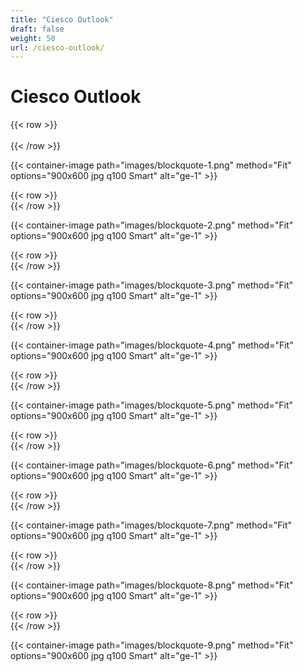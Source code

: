 ```yaml
---
title: "Ciesco Outlook"
draft: false
weight: 50
url: /ciesco-outlook/
---
```


# Ciesco Outlook

{{< row >}}
</br></br>
{{< /row >}}


{{< container-image path="images/blockquote-1.png" method="Fit" options="900x600 jpg q100 Smart"  alt="ge-1" >}}

{{< row >}}
</br>
{{< /row >}}

{{< container-image path="images/blockquote-2.png" method="Fit" options="900x600 jpg q100 Smart"  alt="ge-1" >}}

{{< row >}}
</br>
{{< /row >}}


{{< container-image path="images/blockquote-3.png" method="Fit" options="900x600 jpg q100 Smart"  alt="ge-1" >}}

{{< row >}}
</br>
{{< /row >}}

{{< container-image path="images/blockquote-4.png" method="Fit" options="900x600 jpg q100 Smart"  alt="ge-1" >}}

{{< row >}}
</br>
{{< /row >}}

{{< container-image path="images/blockquote-5.png" method="Fit" options="900x600 jpg q100 Smart"  alt="ge-1" >}}

{{< row >}}
</br>
{{< /row >}}

{{< container-image path="images/blockquote-6.png" method="Fit" options="900x600 jpg q100 Smart"  alt="ge-1" >}}

{{< row >}}
</br>
{{< /row >}}

{{< container-image path="images/blockquote-7.png" method="Fit" options="900x600 jpg q100 Smart"  alt="ge-1" >}}

{{< row >}}
</br>
{{< /row >}}

{{< container-image path="images/blockquote-8.png" method="Fit" options="900x600 jpg q100 Smart"  alt="ge-1" >}}

{{< row >}}
</br>
{{< /row >}}

{{< container-image path="images/blockquote-9.png" method="Fit" options="900x600 jpg q100 Smart"  alt="ge-1" >}}